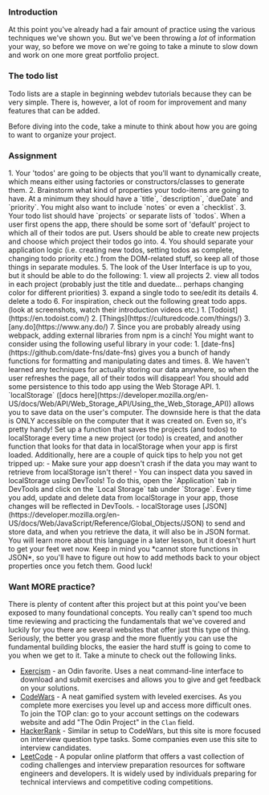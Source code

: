 ### Introduction
At this point you've already had a fair amount of practice using the various techniques we've shown you. But we've been throwing a _lot_ of information your way, so before we move on we're going to take a minute to slow down and work on one more great portfolio project.

### The todo list

Todo lists are a staple in beginning webdev tutorials because they can be very simple.  There is, however, a lot of room for improvement and many features that can be added.

Before diving into the code, take a minute to think about how you are going to want to organize your project.

### Assignment

<div class="lesson-content__panel" markdown="1">
1. Your 'todos' are going to be objects that you'll want to dynamically create, which means either using factories or constructors/classes to generate them.
2. Brainstorm what kind of properties your todo-items are going to have. At a minimum they should have a `title`, `description`, `dueDate` and `priority`.  You might also want to include `notes`  or even a `checklist`.
3. Your todo list should have `projects` or separate lists of `todos`.  When a user first opens the app, there should be some sort of 'default' project to which all of their todos are put.  Users should be able to create new projects and choose which project their todos go into.
4. You should separate your application logic (i.e. creating new todos, setting todos as complete, changing todo priority etc.) from the DOM-related stuff, so keep all of those things in separate modules.
5. The look of the User Interface is up to you, but it should be able to do the following:
   1. view all projects
   2. view all todos in each project (probably just the title and duedate... perhaps changing color for different priorities)
   3. expand a single todo to see/edit its details
   4. delete a todo
6. For inspiration, check out the following great todo apps. (look at screenshots, watch their introduction videos etc.)
   1. [Todoist](https://en.todoist.com/)
   2. [Things](https://culturedcode.com/things/)
   3. [any.do](https://www.any.do/)
7. Since you are probably already using webpack, adding external libraries from npm is a cinch!  You might want to consider using the following useful library in your code:
   1. [date-fns](https://github.com/date-fns/date-fns) gives you a bunch of handy functions for formatting and manipulating dates and times.
8. We haven't learned any techniques for actually storing our data anywhere, so when the user refreshes the page, all of their todos will disappear! You should add some persistence to this todo app using the Web Storage API.
   1. `localStorage` ([docs here](https://developer.mozilla.org/en-US/docs/Web/API/Web_Storage_API/Using_the_Web_Storage_API)) allows you to save data on the user's computer. The downside here is that the data is ONLY accessible on the computer that it was created on. Even so, it's pretty handy! Set up a function that saves the projects (and todos) to localStorage every time a new project (or todo) is created, and another function that looks for that data in localStorage when your app is first loaded. Additionally, here are a couple of quick tips to help you not get tripped up:
      - Make sure your app doesn't crash if the data you may want to retrieve from localStorage isn't there!
      - You can inspect data you saved in localStorage using DevTools! To do this, open the `Application` tab in DevTools and click on the `Local Storage` tab under `Storage`. Every time you add, update and delete data from localStorage in your app, those changes will be reflected in DevTools. 
      - localStorage uses [JSON](https://developer.mozilla.org/en-US/docs/Web/JavaScript/Reference/Global_Objects/JSON) to send and store data, and when you retrieve the data, it will also be in JSON format. You will learn more about this language in a later lesson, but it doesn't hurt to get your feet wet now. Keep in mind you *cannot store functions in JSON*, so you'll have to figure out how to add methods back to your object properties once you fetch them. Good luck!

</div>

###  Want MORE practice?

There is plenty of content after this project but at this point you've been exposed to many foundational concepts. You really can't spend too much time reviewing and practicing the fundamentals that we've covered and luckily for you there are several websites that offer just this type of thing. Seriously, the better you grasp and the more fluently you can use the fundamental building blocks, the easier the hard stuff is going to come to you when we get to it. Take a minute to check out the following links.

- [Exercism](http://exercism.io/) - an Odin favorite.  Uses a neat command-line interface to download and submit exercises and allows you to give and get feedback on your solutions.
- [CodeWars](https://www.codewars.com/) - A neat gamified system with leveled exercises.  As you complete more exercises you level up and access more difficult ones. To join the TOP clan: go to your account settings on the codewars website and add "The Odin Project" in the `Clan` field. 
- [HackerRank](https://www.hackerrank.com/) - Similar in setup to CodeWars, but this site is more focused on interview question type tasks.  Some companies even use this site to interview candidates.
- [LeetCode](https://leetcode.com/) -  A popular online platform that offers a vast collection of coding challenges and interview preparation resources for software engineers and developers. It is widely used by individuals preparing for technical interviews and competitive coding competitions.
